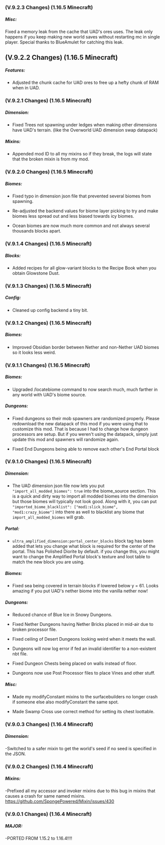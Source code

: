 ### **(V.9.2.3 Changes) (1.16.5 Minecraft)**

##### Misc:
Fixed a memory leak from the cache that UAD's ores uses. The leak only happens if you keep making new world saves without restarting mc in single player.
  Special thanks to BlueAmulet for catching this leak.


## **(V.9.2.2 Changes) (1.16.5 Minecraft)**

##### Features:
* Adjusted the chunk cache for UAD ores to free up a hefty chunk of RAM when in UAD.


### **(V.9.2.1 Changes) (1.16.5 Minecraft)**

##### Dimension:
* Fixed Trees not spawning under ledges when making other dimensions have UAD's terrain.
  (like the Overworld UAD dimension swap datapack)

##### Mixins:
* Appended mod ID to all my mixins so if they break, the logs will state that the broken mixin is from my mod.


### **(V.9.2.0 Changes) (1.16.5 Minecraft)**

##### Biomes:
* Fixed typo in dimension json file that prevented several biomes from spawning.

* Re-adjusted the backend values for biome layer picking to try and make biomes less spread out and less biased towards icy biomes.

* Ocean biomes are now much more common and not always several thousands blocks apart.


### **(V.9.1.4 Changes) (1.16.5 Minecraft)**

##### Blocks:
* Added recipes for all glow-variant blocks to the Recipe Book when you obtain Glowstone Dust.


### **(V.9.1.3 Changes) (1.16.5 Minecraft)**

##### Config:
* Cleaned up config backend a tiny bit.


### **(V.9.1.2 Changes) (1.16.5 Minecraft)**

##### Biomes:
* Improved Obsidian border between Nether and non-Nether UAD biomes so it looks less weird.


### **(V.9.1.1 Changes) (1.16.5 Minecraft)**

##### Biomes:
* Upgraded /locatebiome command to now search much, much farther in any world with UAD's biome source.

##### Dungeons:
* Fixed dungeons so their mob spawners are randomized properly.
  Please redownload the new datapack of this mod if you were using that to customize this mod.
  That is because I had to change how dungeon processors are setup.
  But if you weren't using the datapack, simply just update this mod and spawners will randomize again.

* Fixed End Dungeons being able to remove each other's End Portal block


### **(V.9.1.0 Changes) (1.16.5 Minecraft)**

##### Dimension:
* The UAD dimension json file now lets you put `"import_all_modded_biomes": true` into the biome_source section.
  This is a quick and dirty way to import all modded biomes into the dimension but those biomes will typically not look good.
  Along with it, you can put `"imported_biome_blacklist": ["mod1:slick_biome", "mod1:crazy_biome"]` into there as well to
  blacklist any biome that `import_all_modded_biomes` will grab.

##### Portal:
* `ultra_amplified_dimension:portal_center_blocks` block tag has been added that lets you change what block is required
  for the center of the portal. This has Polished Diorite by default. if you change this, you might want to change the
  Amplified Portal block's texture and loot table to match the new block you are using.

##### Biomes:
* Fixed sea being covered in terrain blocks if lowered below y = 61. Looks amazing if you put UAD's nether biome into the vanilla nether now!

##### Dungeons:
* Reduced chance of Blue Ice in Snowy Dungeons.

* Fixed Nether Dungeons having Nether Bricks placed in mid-air due to broken processor file.

* Fixed ceiling of Desert Dungeons looking weird when it meets the wall.

* Dungeons will now log error if fed an invalid identifier to a non-existent nbt file.

* Fixed Dungeon Chests being placed on walls instead of floor.

* Dungeons now use Post Processor files to place Vines and other stuff.

##### Misc:
* Made my modifyConstant mixins to the surfacebuilders no longer crash if someone else also modifyConstant the same spot.

* Made Swamp Cross use correct method for setting its chest loottable.


### **(V.9.0.3 Changes) (1.16.4 Minecraft)**

##### Dimension:
-Switched to a safer mixin to get the world's seed if no seed is specified in the JSON.


### **(V.9.0.2 Changes) (1.16.4 Minecraft)**

##### Mixins:
-Prefixed all my accessor and invoker mixins due to this bug in mixins that causes a crash for same named mixins.
 https://github.com/SpongePowered/Mixin/issues/430


### **(V.9.0.1 Changes) (1.16.4 Minecraft)**

##### MAJOR:
-PORTED FROM 1.15.2 to 1.16.4!!!!